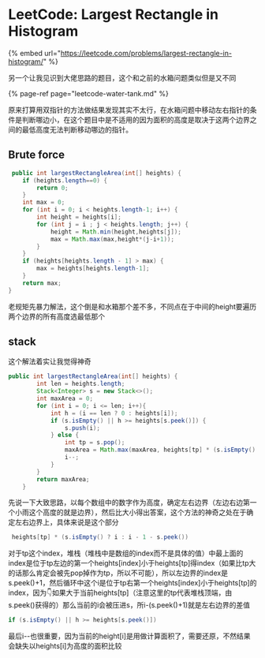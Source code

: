 # LeetCode: Largest Rectangle in Histogram

{% embed url="https://leetcode.com/problems/largest-rectangle-in-histogram/" %}

另一个让我见识到大佬思路的题目，这个和之前的水箱问题类似但是又不同

{% page-ref page="leetcode-water-tank.md" %}

原来打算用双指针的方法做结果发现其实不太行，在水箱问题中移动左右指针的条件是判断哪边小，在这个题目中是不适用的因为面积的高度是取决于这两个边界之间的最低高度无法判断移动哪边的指针。

## Brute force

```java
 public int largestRectangleArea(int[] heights) {
    if (heights.length==0) {
        return 0;
    }
    int max = 0;
    for (int i = 0; i < heights.length-1; i++) {
        int height = heights[i];
        for (int j = i ; j < heights.length; j++) {
            height = Math.min(height,heights[j]);
            max = Math.max(max,height*(j-i+1));
        }
    }
    if (heights[heights.length - 1] > max) {
        max = heights[heights.length-1];
    }
    return max;
}
```

老规矩先暴力解法，这个倒是和水箱那个差不多，不同点在于中间的height要遍历两个边界的所有高度选最低那个

## stack

这个解法着实让我觉得神奇

```java
public int largestRectangleArea(int[] heights) {
        int len = heights.length;
        Stack<Integer> s = new Stack<>();
        int maxArea = 0;
        for (int i = 0; i <= len; i++){
            int h = (i == len ? 0 : heights[i]);
            if (s.isEmpty() || h >= heights[s.peek()]) {
                s.push(i);
            } else {
                int tp = s.pop();
                maxArea = Math.max(maxArea, heights[tp] * (s.isEmpty() ? i : i - 1 - s.peek()));
                i--;
            }
        }
        return maxArea;
    }
```

先说一下大致思路，以每个数组中的数字作为高度，确定左右边界（左边右边第一个小雨这个高度的就是边界），然后比大小得出答案，这个方法的神奇之处在于确定左右边界上，具体来说是这个部分

```java
 heights[tp] * (s.isEmpty() ? i : i - 1 - s.peek())
```

对于tp这个index，堆栈（堆栈中是数组的index而不是具体的值）中最上面的index是位于tp左边的第一个heights\[index\]小于heights\[tp\]得index（如果比tp大的话那么肯定会被先pop掉作为tp，所以不可能），所以左边界的index是s.peek\(\)+1，然后循环中这个i是位于tp右第一个heights\[index\]小于heights\[tp\]的index，因为👇如果大于当前heights\[tp\]（注意这里的tp代表堆栈顶端，由s.peek\(\)获得的）那么当前的i会被压进s，所i-\(s.peek\(\)+1\)就是左右边界的差值

```java
if (s.isEmpty() || h >= heights[s.peek()])
```

最后i--也很重要，因为当前的height\[i\]是用做计算面积了，需要还原，不然结果会缺失以heights\[i\]为高度的面积比较

